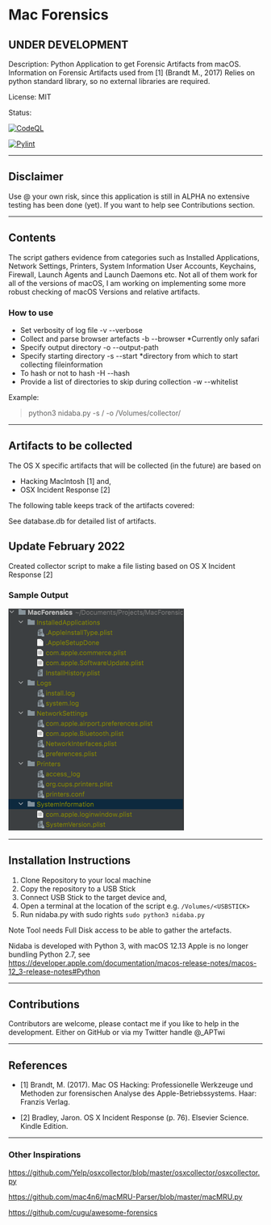 # Mac Forensics

## UNDER DEVELOPMENT

Description: Python Application to get Forensic Artifacts from macOS. Information on Forensic Artifacts used from [1] (Brandt M., 2017)
Relies on python standard library, so no external libraries are required.

License: MIT

Status:

[![CodeQL](https://github.com/BlackSquirrelz/nidaba/actions/workflows/codeql-analysis.yml/badge.svg)](https://github.com/BlackSquirrelz/nidaba/actions/workflows/codeql-analysis.yml)

[![Pylint](https://github.com/BlackSquirrelz/nidaba/actions/workflows/pylint.yml/badge.svg)](https://github.com/BlackSquirrelz/nidaba/actions/workflows/pylint.yml)

---

## Disclaimer

Use @ your own risk, since this application is still in ALPHA no extensive testing has been done (yet). If you want to help see Contributions section.

---
## Contents

The script gathers evidence from categories such as Installed Applications, Network Settings, Printers, System Information
User Accounts, Keychains, Firewall, Launch Agents and Launch Daemons etc. Not all of them work for all of the versions of
macOS, I am working on implementing some more robust checking of macOS Versions and relative artifacts.

### How to use

- Set verbosity of log file -v --verbose
- Collect and parse browser artefacts -b --browser *Currently only safari
- Specify output directory -o --output-path
- Specify starting directory -s --start *directory from which to start collecting fileinformation
- To hash or not to hash -H --hash
- Provide a list of directories to skip during collection -w --whitelist

Example: 

> python3 nidaba.py -s / -o /Volumes/collector/

---

## Artifacts to be collected

The OS X specific artifacts that will be collected (in the future) are based on 
- Hacking MacIntosh [1] and,
- OSX Incident Response [2]

The following table keeps track of the artifacts covered:

See database.db for detailed list of artifacts.

## Update February 2022

Created collector script to make a file listing based on OS X Incident Response [2]

### Sample Output

![Sample output](media/sample_output.png)

---

## Installation Instructions

1. Clone Repository to your local machine
2. Copy the repository to a USB Stick
3. Connect USB Stick to the target device and,
4. Open a terminal at the location of the script e.g. `/Volumes/<USBSTICK>`
5. Run nidaba.py with sudo rights `sudo python3 nidaba.py `

Note Tool needs Full Disk access to be able to gather the artefacts.

Nidaba is developed with Python 3, with macOS 12.13 Apple is no longer bundling Python 2.7, see https://developer.apple.com/documentation/macos-release-notes/macos-12_3-release-notes#Python

---

## Contributions

Contributors are welcome, please contact me if you like to help in the development. Either on GitHub or via my Twitter handle @_APTwi

---

## References

- [1] Brandt, M. (2017). Mac OS Hacking: Professionelle Werkzeuge und Methoden zur forensischen Analyse des Apple-Betriebssystems. Haar: Franzis Verlag.

- [2] Bradley, Jaron. OS X Incident Response (p. 76). Elsevier Science. Kindle Edition.

---

### Other Inspirations

https://github.com/Yelp/osxcollector/blob/master/osxcollector/osxcollector.py

https://github.com/mac4n6/macMRU-Parser/blob/master/macMRU.py

https://github.com/cugu/awesome-forensics
